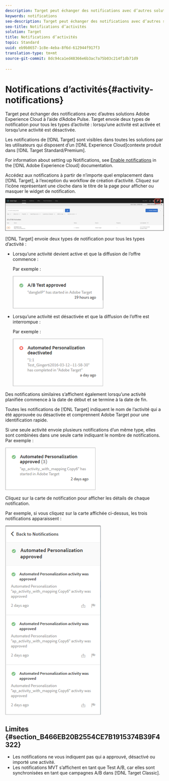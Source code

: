 ```yaml
---
description: Target peut échanger des notifications avec d’autres solutions Adobe Experience Cloud à l’aide d’Adobe Pulse. Target envoie deux types de notifications pour tous les types d’activité lorsqu’une activité est activée et lorsqu’une activité est désactivée.
keywords: notifications
seo-description: Target peut échanger des notifications avec d’autres solutions Adobe Experience Cloud à l’aide d’Adobe Pulse. Target envoie deux types de notifications pour tous les types d’activité lorsqu’une activité est activée et lorsqu’une activité est désactivée.
seo-title: Notifications d’activités
solution: Target
title: Notifications d’activités
topic: Standard
uuid: eb9b8657-1c8e-4eba-8f6d-612944f917f3
translation-type: tm+mt
source-git-commit: 8dc94ca1ed48366e6b3ac7a75b03c214f1db71d9

---
```



# Notifications d’activités{#activity-notifications}

Target peut échanger des notifications avec d’autres solutions Adobe Experience Cloud à l’aide d’Adobe Pulse. Target envoie deux types de notification pour tous les types d’activité : lorsqu’une activité est activée et lorsqu’une activité est désactivée.

Les notifications de [!DNL Target] sont visibles dans toutes les solutions par les utilisateurs qui disposent d’un [!DNL Experience Cloud]contexte produit dans [!DNL Target Standard/Premium].

For information about setting up Notifications, see [Enable notifications](https://docs.adobe.com/content/help/en/core-services/interface/manage-users-and-products/getting-started-experience-cloud.html#concept_0105453AD71847B8BFCAF4A40915F157) in the [!DNL Adobe Experience Cloud] documentation.

Accédez aux notifications à partir de n’importe quel emplacement dans [!DNL Target], à l’exception du workflow de création d’activité. Cliquez sur l’icône représentant une cloche dans le titre de la page pour afficher ou masquer le widget de notification.

![Icône Notifications](assets/notifications-shell.png)

[!DNL Target] envoie deux types de notification pour tous les types d’activité :

* Lorsqu’une activité devient active et que la diffusion de l’offre commence :

   Par exemple :

   ![](assets/notif_app.png)

* Lorsqu’une activité est désactivée et que la diffusion de l’offre est interrompue :

   Par exemple :

   ![](assets/notif-deact.png)

Des notifications similaires s’affichent également lorsqu’une activité planifiée commence à la date de début et se termine à la date de fin.

Toutes les notifications de [!DNL Target] indiquent le nom de l’activité qui a été approuvée ou désactivée et comprennent Adobe Target pour une identification rapide.

Si une seule activité envoie plusieurs notifications d’un même type, elles sont combinées dans une seule carte indiquant le nombre de notifications. Par exemple :

![](assets/notif-multi.png)

Cliquez sur la carte de notification pour afficher les détails de chaque notification.

Par exemple, si vous cliquez sur la carte affichée ci-dessus, les trois notifications apparaissent :

![](assets/notif-multi-open.png)

## Limites {#section_B466EB20B2554CE7B1915374B39F4322}

* Les notifications ne vous indiquent pas qui a approuvé, désactivé ou importé une activité.
* Les notifications MVT s’affichent en tant que Test A/B, car elles sont synchronisées en tant que campagnes A/B dans [!DNL Target Classic].

